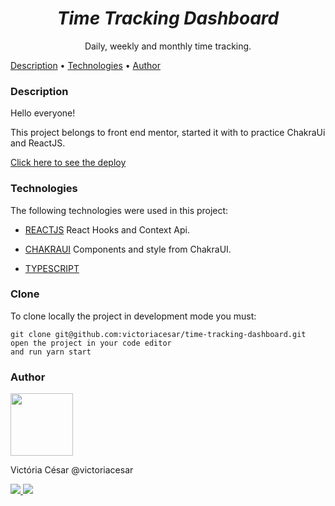 <h1 align="center"><em>Time Tracking Dashboard</em></h1>
<p align="center">Daily, weekly and monthly time tracking.</p>

<p align="left">
 <a href="#description">Description</a> •
 <a href="#technologies">Technologies</a> • 
 <a href="#author">Author</a>
</p>

### Description

<p>Hello everyone!</p>
<p>This project belongs to front end mentor, started it with to practice ChakraUi and ReactJS.</p>
<a href="https://time-tracking-dashboard-jade.vercel.app/">Click here to see the deploy</a>

### Technologies

The following technologies were used in this project:

- [REACTJS](https://reactjs.org/)
React Hooks and Context Api.

- [CHAKRAUI](https://chakra-ui.com/)
Components and style from ChakraUI.

- [TYPESCRIPT](https://www.typescriptlang.org/docs/)

### Clone

<p>To clone locally the project in development mode you must:</p>

```git clone git@github.com:victoriacesar/time-tracking-dashboard.git```<br>
```open the project in your code editor```<br>
```and run yarn start```

### Author

<a href="https://github.com/victoriacesar" rel="nofollow">
 <img src="https://avatars.githubusercontent.com/u/52262828?v=4" width="100px;" alt="" style="max-width:100%;">
 <br>
</a>
<p>Victória César @victoriacesar</p>
<a href="mailto:victoriacesaras@gmail.com">
  <img src="https://img.shields.io/badge/Gmail-D14836?style=for-the-badge&logo=gmail&logoColor=white&link=mailto:victoriacesaras@gmail.com" />
</a><a href="https://github.com/victoriacesar">
  <img src="https://img.shields.io/badge/GitHub-100000?style=for-the-badge&logo=github&logoColor=white&link=https://github.com/victoriacesar"/>
<a>
